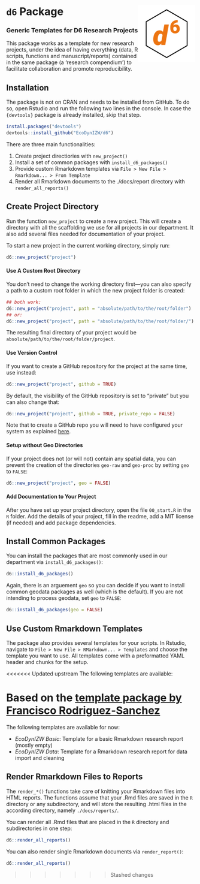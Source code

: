
# `d6` Package <img src='man/figures/hexlogo_pure.png' align="right" height="151.5" /></a>

### Generic Templates for D6 Research Projects

This package works as a template for new research projects, under the
idea of having everything (data, R scripts, functions and
manuscript/reports) contained in the same package (a ‘research
compendium’) to facilitate collaboration and promote reproducibility.

## Installation

The package is not on CRAN and needs to be installed from GitHub. To do
so, open Rstudio and run the following two lines in the console. In case
the `{devtools}` package is already installed, skip that step.

``` r
install.packages("devtools")
devtools::install_github("EcoDynIZW/d6")
```

There are three main functionalities:

1.  Create project directiories with `new_project()`
2.  Install a set of common packages with `install_d6_packages()`
3.  Provide custom Rmarkdown templates via `File > New File >
    Rmarkdown... > From Template`
4.  Render all Rmarkdown documents to the ./docs/report directory with
    `render_all_reports()`

## Create Project Directory

Run the function `new_project` to create a new project. This will create
a directory with all the scaffolding we use for all projects in our
department. It also add several files needed for documentation of your
project.

To start a new project in the current working directory, simply run:

``` r
d6::new_project("project")
```

#### Use A Custom Root Directory

You don’t need to change the working directory first—you can also
specify a path to a custom root folder in which the new project folder
is created:

``` r
## both work:
d6::new_project("project", path = "absolute/path/to/the/root/folder")
## or:
d6::new_project("project", path = "absolute/path/to/the/root/folder/")
```

The resulting final directory of your project would be
`absolute/path/to/the/root/folder/project`.

#### Use Version Control

If you want to create a GitHub repository for the project at the same
time, use instead:

``` r
d6::new_project("project", github = TRUE)
```

By default, the visibility of the GitHub repository is set to “private”
but you can also change that:

``` r
d6::new_project("project", github = TRUE, private_repo = FALSE)
```

Note that to create a GitHub repo you will need to have configured your
system as explained
[here](http://www.rdocumentation.org/packages/devtools/functions/use_github).

#### Setup without Geo Directories

If your project does not (or will not) contain any spatial data, you can
prevent the creation of the directories `geo-raw` and `geo-proc` by
setting `geo` to `FALSE`:

``` r
d6::new_project("project", geo = FALSE)
```

#### Add Documentation to Your Project

After you have set up your project directory, open the file `00_start.R`
in the `R` folder. Add the details of your project, fill in the readme,
add a MIT license (if needed) and add package dependencies.

## Install Common Packages

You can install the packages that are most commonly used in our
department via `install_d6_packages()`:

``` r
d6::install_d6_packages()
```

Again, there is an arguement `geo` so you can decide if you want to
install common geodata packages as well (which is the default). If you
are not intending to process geodata, set `geo` to `FALSE`:

``` r
d6::install_d6_packages(geo = FALSE)
```

## Use Custom Rmarkdown Templates

The package also provides several templates for your scripts. In
Rstudio, navigate to `File > New File > RMarkdown... > Templates` and
choose the template you want to use. All templates come with a
preformatted YAML header and chunks for the setup.

<<<<<<< Updated upstream
The following templates are available:


Based on the [template package by Francisco Rodriguez-Sanchez](https://github.com/Pakillo/template)
=======
The following templates are available for now:

  - *EcoDynIZW Basic*: Template for a basic Rmarkdown research report
    (mostly empty)
  - *EcoDynIZW Data*: Template for a Rmarkdown research report for data
    import and cleaning

## Render Rmarkdown Files to Reports

The `render_*()` functions take care of knitting your Rmarkdown files
into HTML reports. The functions assume that your .Rmd files are saved
in the `R` directory or any subdirectory, and will store the resulting
.html files in the according directory, namely `./docs/reports/`.

You can render all .Rmd files that are placed in the `R` directory and
subdirectories in one step:

``` r
d6::render_all_reports()
```

You can also render single Rmarkdown documents via `render_report()`:

``` r
d6::render_all_reports()
```
>>>>>>> Stashed changes

